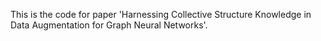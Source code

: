 This is the code for paper 'Harnessing Collective Structure Knowledge in Data Augmentation for Graph Neural Networks'.
